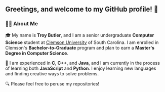 ## Greetings, and welcome to my GitHub profile! 👋


### 👨‍💼 About Me

🎓  My name is <b>Troy Butler</b>, and I am a senior undergraduate <b>Computer Science</b> student at [Clemson University](https://www.clemson.edu/) of South Carolina.
I am enrolled in Clemson's <b>Bachelor-to-Graduate</b> program and plan to earn a <b>Master's Degree in Computer Science</b>.

💾  I am experienced in <b>C</b>, <b>C++</b>, and <b>Java</b>, and I am currently in the process of learning both <b>JavaScript</b> and <b>Python</b>. I enjoy learning new languages and finding creative
ways to solve problems.

🔍  Please feel free to peruse my repositories!
